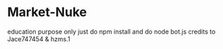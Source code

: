 # Market-Nuke
education purpose only
just do npm install and do node bot.js 
credits to Jace747454 & hzms.1
